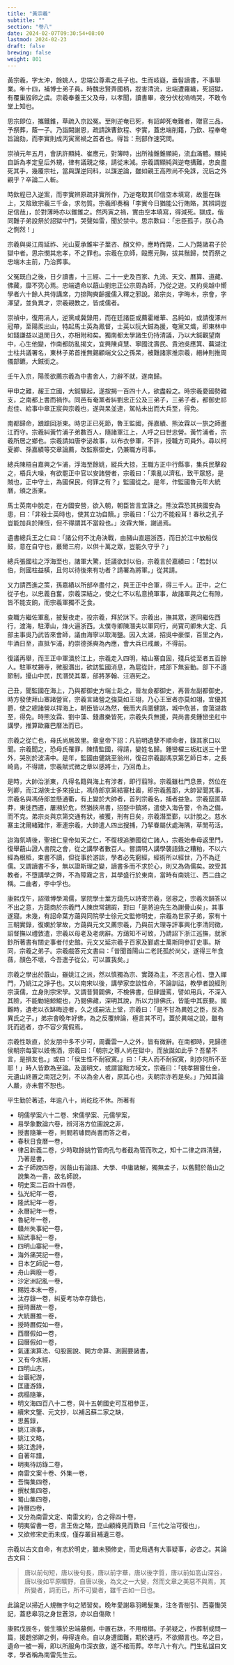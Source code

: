 ```yaml
---
title: "黃宗羲"
subtitle: ""
section: "卷八"
date: 2024-02-07T09:30:54+08:00
lastmod: 2024-02-23
draft: false
brewing: false
weight: 801
---
```



黃宗羲，字太沖，餘姚人，忠端公尊素之長子也。生而岐嶷，垂髫讀書，不事舉業。年十四，補博士弟子員。時魏忠賢弄國柄，戕害清流，忠端遭羅織，死詔獄，有覆巢毀卵之虞。宗羲奉養王父及母，以孝聞，讀書畢，夜分伏枕嗚嗚哭，不敢令堂上知也。

思宗即位，攜鐵錐，草疏入京訟冤。至則逆奄已死，有詔卹死奄難者，贈官三品，予祭葬，蔭一子。乃詣闕謝恩，疏請誅曹欽程、李實，蓋忠端削籍，乃欽、程奉奄旨論劾，而李實則成丙寅黨禍之首者也。得旨：刑部作速究問。

崇禎元年五月，會訊許顯純、崔應元，對簿時，出所袖錐錐顯純，流血滿體。顯純自訴為孝定皇后外甥，律有議親之條，請從末減。宗羲謂顯純與逆奄搆難，忠良盡死其手，幾覆宗社，當與謀逆同科，以謀逆論，雖如親王高煦尚不免誅，況后之外親乎？卒論二人斬。

時欽程已入逆案，而李實辨原疏非實所作，乃逆奄取其印信空本填寫，故墨在硃上，又陰致宗羲三千金，求勿質。宗羲即奏稱「李實今日猶能公行賄賂，其辨詞豈足信哉」，於對薄時亦以錐錐之。然丙寅之禍，實由空本填寫，得減死。獄成，偕同難子弟設祭於詔獄中門，哭聲如雷，聞於禁中。思宗歎曰：「忠臣孤子，朕心為之惻然！」

宗羲與吳江周延祚、光山夏承錐牢子葉咨、顏文仲，應時而斃，二人乃斃諸君子於獄中者。思宗憫其忠孝，不之罪也。宗羲在京師，毆應元胸，拔其鬚歸，焚而祭之忠端木主前，乃治葬事。

父冤既白之後，日夕讀書，十三經、二十一史及百家、九流、天文、曆算、道藏、佛藏，靡不究心焉。忠端遺命以蕺山劉忠正公宗周為師，乃從之遊。又約吳越中嚮學者六十餘人共侍講席，力排陶奭齡援儒入釋之邪說。弟宗炎，字晦木，宗會，字澤望，並負異才，宗羲親教之，皆成儒者。

崇禎中，復用涓人，逆黨咸冀錄用，而在廷諸臣或薦霍維華、呂純如，或請復涿州冠帶，至陽羨出山，特起馬士英為鳳督，士英以阮大鋮為援，奄黨又熾，即東林中如錢謙益以退閒日久，亦相附和矣。獨南都太學諸生仍持清議，乃以大鋮觀望南中，心生他變，作南都防亂揭文，宜興陳貞慧、寧國沈壽民、貴池吳應箕、蕪湖沈士柱共議署名，東林子弟首推無錫顧端文公之孫杲，被難諸家推宗羲，縉紳則推周儀部鑣，大鋮銜之。

壬午入京，陽羨欲薦宗羲為中書舍人，力辭不就，遂南歸。

甲申之難，赧王立國，大鋮驟起，遂按揭一百四十人，欲盡殺之。時宗羲憂國勢難支，之南都上書而禍作。同邑有奄黨者糾劉忠正公及三弟子，三弟子者，都御史祁彪佳、給事中章正宸與宗羲也，遂與杲並逮，駕帖未出而大兵至，得免。

南都歸命，踉蹌回浙東。時忠正已死節，魯王監國，孫嘉績、熊汝霖以一旅之師畫江而守。宗羲糾黃竹浦子弟數百人，隨諸軍江上，人呼之曰世忠營。黃竹浦者，宗羲所居之鄉也。宗羲請如唐李泌故事，以布衣參軍，不許，授職方司員外。尋以柯夏卿、孫嘉績等交章論薦，改監察御史，仍兼職方司事。

總兵陳梧自嘉興之乍浦，浮海至餘姚，縱兵大掠，王職方正中行縣事，集兵民擊殺之，梧兵大噪，有欲罷正中官以安諸營者，宗羲曰：「乘亂以濟私，致干眾怒，是賊也，正中守土，為國保民，何罪之有？」監國從之。是年，作監國魯元年大統曆，頒之浙東。

馬士英南中脫走，在方國安營，欲入朝，朝臣皆言宜誅之。熊汝霖恐其挾國安為患，曰：「非殺士英時也，使其立功自贖。」宗羲曰：「公力不能殺耳！春秋之孔子豈能加兵於陳恆，但不得謂其不當殺也。」汝霖大慚，謝過焉。

遺書總兵王之仁曰：「諸公何不沈舟決戰，由赭山直趨浙西，而日於江中放船伐鼓，意在自守也，蕞爾三府，以供十萬之眾，豈能久守乎？」

總兵張國柱之浮海至也，諸軍大驚，廷議欲封以伯，宗羲言於嘉績曰：「若封以伯，則國柱益橫，且何以待後來有功者？請署為將軍。」從其請。

又力請西進之策，孫嘉績以所部卒盡付之，與王正中合軍，得三千人。正中，之仁從子也，以忠義自奮，宗羲深結之，使之仁不以私意撓軍事，故諸軍與之仁有隙，皆不能支餉，而宗羲軍獨不乏食。

查職方繼佐軍亂，披髮夜走，投宗羲，拜於牀下。宗羲出，撫其眾，遂同繼佐西行，渡海，駐潭山，烽火遍浙西。太僕寺卿陳潛夫以軍同行，尚寶司卿朱大定、兵部主事吳乃武皆來會師，議由海寧以取海鹽。因入太湖，招吳中豪傑，百里之內，牛酒日至，直抵乍浦，約崇德孫奭為內應，會大兵已戒嚴，不得前。

復議再舉，而王正中軍潰於江上，宗羲走入四明，結山寨自固，殘兵從至者五百餘人。駐軍杖錫寺，微服潛出，欲訪監國消息，為扈從計，戒部下無妄動。部下不遵節制，擾山中民，民潛焚其寨，部將茅翰、汪涵死之。

己丑，聞監國在海上，乃與都御史方端士赴之，晉左僉都御史，再晉左副都御史。時方發使拜山寨諸營官，宗羲言諸營之強莫如王翊，乃心王室者亦莫如翊，宜優其爵，使之總諸營以捍海上，朝臣皆以為然，俄而大兵圍健跳，城中危甚，會蕩湖救至，得免。時熊汝霖、劉中藻、錢肅樂皆死，宗羲失兵無援，與尚書吳鍾巒坐舡中講學，推算歐羅巴曆法而已。

宗羲之從亡也，母氏尚居故里。章皇帝下詔：凡前明遺孽不順命者，錄其家口以聞。宗羲聞之，恐母氏罹罪，陳情監國，得請，變姓名歸。鍾巒櫂三板舡送三十里外，哭別於波濤中。是年，監國由健跳至翁州，復召宗羲副馮京第乞師日本，之長崎島，不得請，宗羲賦式微之章以感將士，乃回甬上。

是時，大帥治浙東，凡得名籍與海上有涉者，即行翦除。宗羲雖杜門息景，然位在列卿，而江湖俠士多來投止，馮侍郎京第結寨杜嶴，即宗羲舊部，大帥習聞其事，宗羲名與馮侍郎並懸通衢，有上變於大帥者，首列宗羲名，捕者益急。宗羲竄匿草莽，東徙西遷，屢瀕於危，然猶挾帛書，招婺中鎮將，遣使入海告警，令為之備，而不克。弟宗炎與京第交通有狀，被獲，刑有日矣，宗羲潛至鄞，以計脫之。慈水寨主沈爾緒難作，牽連宗羲，大帥遣人四出搜捕，乃挈眷屬伏處海隅，草閒苟活。

迨海氛靖後，聖祖仁皇帝如天之仁，不復根追勝國從亡諸人，宗羲始奉母返里門，復舉蕺山證人書院之會，從之講學者數百人。嘗謂明人講學襲語錄之糟粕，不以六經為根柢，束書不讀，但從事於游談，學者必先窮經，經術所以經世，乃不為迂儒。又謂讀書不多，無以證斯理之變，讀書多而不求於心，則又為偽儒矣。故受其教者，不墮講學之弊，不為障霧之言，其學盛行於東南，當時有南姚江、西二曲之稱。二曲者，李中孚也。

康熙戊午，詔徵博學鴻儒，掌院學士葉方藹先以詩寄宗羲，慫惥之，宗羲次韻答以不出之意，方藹商於宗羲門人陳庶常錫嘏，對曰「是將迫先生為謝疊山矣」，其事遂寢。未幾，有詔命葉方藹與同院學士徐元文監修明史，宗羲為世家子弟，家有十三朝實錄，復嫻於掌故，方藹與元文又薦宗羲，乃與前大理寺評事興化李清同徵，詔督撫以禮敦遣，宗羲以母老及老病辭。方藹知不可致，乃請詔下浙江巡撫，就家鈔所著書有關史事者付史館。元文又延宗羲子百家及鄞處士萬斯同參訂史事。斯同，宗羲之弟子。宗羲戲答元文書曰：「昔聞首陽山二老託孤於尚父，遂得三年食薇，顏色不壞，今吾遣子從公，可以置我矣。」

宗羲之學出於蕺山，雖姚江之派，然以慎獨為宗、實踐為主，不恣言心性、墮入禪門，乃姚江之諍子也。又以南宋以後，講學家空談性命，不論訓詁，教學者說經則宗漢儒，立身則宗宋學。又謂昔賢闢佛，不檢佛書，但肆謾罵，譬如用兵，不深入其險，不能勦絕鯨鯤也，乃閱佛藏，深明其說，所以力排佛氏，皆能中其窾要。國難時，遺老以衣缽晦迹者，久之或嗣法上堂，宗羲曰：「是不甘為異姓之臣，反為異氏之子。」弟宗會晚年好佛，為之反覆辨論，極言其不可。蓋於異端之說，雖有託而逃者，亦不容少寬假焉。

宗羲性耿直，於友朋中多不少可，周囊雲一人之外，皆有微辭。在南都時，見歸德侯朝宗每宴以妓侑酒，宗羲曰：「朝宗之尊人尚在獄中，而放誕如此乎？吾輩不言，是損友也。」或曰：「侯生性不耐寂寞。」曰：「夫人而不耐寂寞，則亦何所不至耶！」時人皆歎為至論。及選明文，或謂當黜方域文，宗羲曰：「姚孝錫嘗仕金，元遺山終置之南冠之列，不以為金人者，原其心也，夫朝宗亦若是矣。」乃知其論人嚴，亦未嘗不恕也。

平生勤於著述，年逾八十，尚矻矻不休。所著有

- 明儒學案六十二卷、宋儒學案、元儒學案，
- 易學象數論六卷，辨河洛方位圖說之非，
- 授書隨筆一卷，則閻若璩問尚書而答之者，
- 春秋日食曆一卷，
- 律呂新義二卷，少時取餘姚竹管肉孔勻者截為管而吹之，知十二律之四清聲，乃著是書，
- 孟子師說四卷，因蕺山有論語、大學、中庸諸解，獨無孟子，以舊聞於蕺山之說集為一書，故名師說，
- 明史案二百四十四卷，
- 弘光紀年一卷，
- 隆武紀年一卷，
- 永曆紀年一卷，
- 魯紀年一卷，
- 贛州失事紀一卷，
- 紹武事紀一卷，
- 四明山寨紀一卷，
- 海外痛哭記一卷，
- 日本乞師記一卷，
- 舟山興廢一卷，
- 沙定洲記亂一卷，
- 賜姓本末一卷，
- 汰存錄一卷，糾夏考功幸存錄也，
- 授時曆故一卷，
- 大統曆推一卷，
- 授時曆假如一卷，
- 西曆假如一卷，
- 回曆假如一卷，
- 氣運演算法、句股圖說、開方命算、測圓要諸書，
- 又有今水經，
- 四明山志，
- 台巖紀游，
- 匡廬游錄，
- 病榻隨筆，
- 明文海四百八十二卷，與十五朝國史可互相參正，
- 續宋文鑒、元文抄，以補呂蘇二家之缺，
- 思舊錄，
- 姚江瑣事，
- 姚江文略，
- 姚江逸詩，
- 自著年譜，
- 明夷待訪錄二卷，
- 南雷文案十卷、外集一卷，
- 吾悔集四卷，
- 撰杖集四卷，
- 蜀山集四卷，
- 詩曆四卷，
- 又分為南雷文定、南雷文約，合之得四十卷，
- 明夷留書一卷，言王佐之略，崑山顧絳見而歎曰「三代之治可復也」，
- 又欲修宋史而未成，僅存叢目補遺三卷。

宗羲以古文自命，有志於明史，雖未預修史，而史局遇有大事疑事，必咨之。其論古文曰：

> 唐以前句短，唐以後句長，唐以前字華，唐以後字質，唐以前如高山深谷，唐以後如平原曠野，自唐以後，為文之一大變，然而文章之美惡不與焉，其所變者，詞而已，所不可變者，雖千古如一日也。

此論足以掃近人規橅字句之陋習矣。晚年愛謝皋羽晞髮集，注冬青樹引、西臺慟哭記，蓋悲皋羽之身世蒼涼，亦以自傷歟！

康熙戊辰冬，營生壙於忠端墓側，中置石牀，不用棺槨。子弟疑之，作葬制或問一篇，援趙邠卿之例，毋得違命。自以身遭國難，期於速朽，不欲顯言也。卒之日，遺命一被一褥，即以所服角巾深衣斂，遂不棺而葬。卒年八十有六。門生私諡曰文孝，學者稱為南雷先生云。